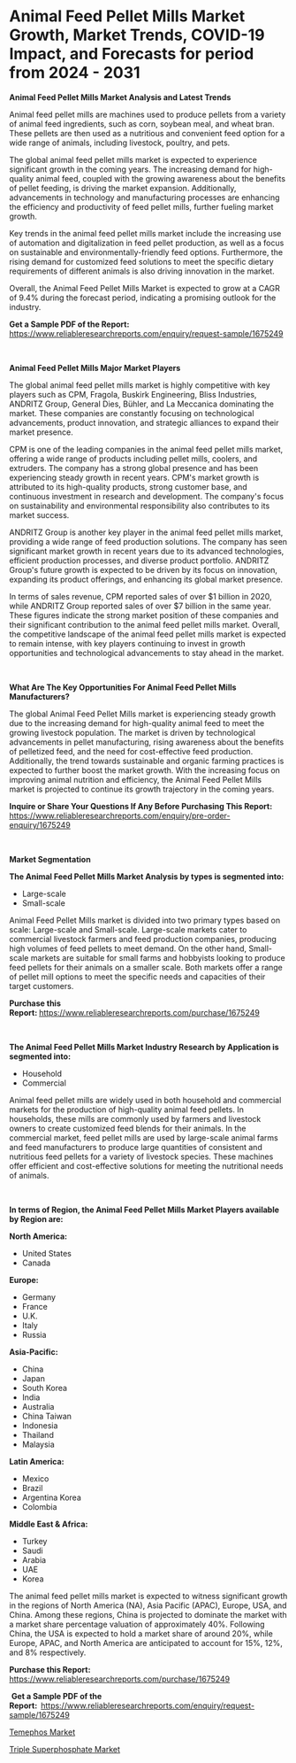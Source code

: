 <p><h1>Animal Feed Pellet Mills Market Growth, Market Trends, COVID-19 Impact, and Forecasts for period from 2024 - 2031</h1></p><p><strong>Animal Feed Pellet Mills Market Analysis and Latest Trends</strong></p>
<p><p>Animal feed pellet mills are machines used to produce pellets from a variety of animal feed ingredients, such as corn, soybean meal, and wheat bran. These pellets are then used as a nutritious and convenient feed option for a wide range of animals, including livestock, poultry, and pets.</p><p>The global animal feed pellet mills market is expected to experience significant growth in the coming years. The increasing demand for high-quality animal feed, coupled with the growing awareness about the benefits of pellet feeding, is driving the market expansion. Additionally, advancements in technology and manufacturing processes are enhancing the efficiency and productivity of feed pellet mills, further fueling market growth.</p><p>Key trends in the animal feed pellet mills market include the increasing use of automation and digitalization in feed pellet production, as well as a focus on sustainable and environmentally-friendly feed options. Furthermore, the rising demand for customized feed solutions to meet the specific dietary requirements of different animals is also driving innovation in the market.</p><p>Overall, the Animal Feed Pellet Mills Market is expected to grow at a CAGR of 9.4% during the forecast period, indicating a promising outlook for the industry.</p></p>
<p><strong>Get a Sample PDF of the Report:&nbsp;</strong> <a href="https://www.reliableresearchreports.com/enquiry/request-sample/1675249">https://www.reliableresearchreports.com/enquiry/request-sample/1675249</a></p>
<p>&nbsp;</p>
<p><strong>Animal Feed Pellet Mills Major Market Players</strong></p>
<p><p>The global animal feed pellet mills market is highly competitive with key players such as CPM, Fragola, Buskirk Engineering, Bliss Industries, ANDRITZ Group, General Dies, Bühler, and La Meccanica dominating the market. These companies are constantly focusing on technological advancements, product innovation, and strategic alliances to expand their market presence.</p><p>CPM is one of the leading companies in the animal feed pellet mills market, offering a wide range of products including pellet mills, coolers, and extruders. The company has a strong global presence and has been experiencing steady growth in recent years. CPM's market growth is attributed to its high-quality products, strong customer base, and continuous investment in research and development. The company's focus on sustainability and environmental responsibility also contributes to its market success.</p><p>ANDRITZ Group is another key player in the animal feed pellet mills market, providing a wide range of feed production solutions. The company has seen significant market growth in recent years due to its advanced technologies, efficient production processes, and diverse product portfolio. ANDRITZ Group's future growth is expected to be driven by its focus on innovation, expanding its product offerings, and enhancing its global market presence.</p><p>In terms of sales revenue, CPM reported sales of over $1 billion in 2020, while ANDRITZ Group reported sales of over $7 billion in the same year. These figures indicate the strong market position of these companies and their significant contribution to the animal feed pellet mills market. Overall, the competitive landscape of the animal feed pellet mills market is expected to remain intense, with key players continuing to invest in growth opportunities and technological advancements to stay ahead in the market.</p></p>
<p>&nbsp;</p>
<p><strong>What Are The Key Opportunities For Animal Feed Pellet Mills Manufacturers?</strong></p>
<p><p>The global Animal Feed Pellet Mills market is experiencing steady growth due to the increasing demand for high-quality animal feed to meet the growing livestock population. The market is driven by technological advancements in pellet manufacturing, rising awareness about the benefits of pelletized feed, and the need for cost-effective feed production. Additionally, the trend towards sustainable and organic farming practices is expected to further boost the market growth. With the increasing focus on improving animal nutrition and efficiency, the Animal Feed Pellet Mills market is projected to continue its growth trajectory in the coming years.</p></p>
<p><strong>Inquire or Share Your Questions If Any Before Purchasing This Report:</strong> <a href="https://www.reliableresearchreports.com/enquiry/pre-order-enquiry/1675249">https://www.reliableresearchreports.com/enquiry/pre-order-enquiry/1675249</a></p>
<p>&nbsp;</p>
<p><strong>Market Segmentation</strong></p>
<p><strong>The Animal Feed Pellet Mills Market Analysis by types is segmented into:</strong></p>
<p><ul><li>Large-scale</li><li>Small-scale</li></ul></p>
<p><p>Animal Feed Pellet Mills market is divided into two primary types based on scale: Large-scale and Small-scale. Large-scale markets cater to commercial livestock farmers and feed production companies, producing high volumes of feed pellets to meet demand. On the other hand, Small-scale markets are suitable for small farms and hobbyists looking to produce feed pellets for their animals on a smaller scale. Both markets offer a range of pellet mill options to meet the specific needs and capacities of their target customers.</p></p>
<p><strong>Purchase this Report:&nbsp;</strong><a href="https://www.reliableresearchreports.com/purchase/1675249">https://www.reliableresearchreports.com/purchase/1675249</a></p>
<p>&nbsp;</p>
<p><strong>The Animal Feed Pellet Mills Market Industry Research by Application is segmented into:</strong></p>
<p><ul><li>Household</li><li>Commercial</li></ul></p>
<p><p>Animal feed pellet mills are widely used in both household and commercial markets for the production of high-quality animal feed pellets. In households, these mills are commonly used by farmers and livestock owners to create customized feed blends for their animals. In the commercial market, feed pellet mills are used by large-scale animal farms and feed manufacturers to produce large quantities of consistent and nutritious feed pellets for a variety of livestock species. These machines offer efficient and cost-effective solutions for meeting the nutritional needs of animals.</p></p>
<p>&nbsp;</p>
<p><strong>In terms of Region, the Animal Feed Pellet Mills Market Players available by Region are:</strong></p>
<p>
    <p> <strong> North America: </strong>
        <ul>
            <li>United States</li>
            <li>Canada</li>
        </ul>
        </p> 
    <p> <strong> Europe: </strong>
        <ul>
            <li>Germany</li>
            <li>France</li>
            <li>U.K.</li>
            <li>Italy</li>
            <li>Russia</li>
        </ul>
        </p> 
    <p> <strong> Asia-Pacific: </strong>
        <ul>
            <li>China</li>
            <li>Japan</li>
            <li>South Korea</li>
            <li>India</li>
            <li>Australia</li>
            <li>China Taiwan</li>
            <li>Indonesia</li>
            <li>Thailand</li>
            <li>Malaysia</li>
        </ul>
        </p> 
    <p> <strong> Latin America: </strong>
        <ul>
            <li>Mexico</li>
            <li>Brazil</li>
            <li>Argentina Korea</li>
            <li>Colombia</li>
        </ul>
        </p> 
    <p> <strong> Middle East & Africa: </strong>
        <ul>
            <li>Turkey</li>
            <li>Saudi</li>
            <li>Arabia</li>
            <li>UAE</li>
            <li>Korea</li>
        </ul>
    </p>
    </p>
<p><p>The animal feed pellet mills market is expected to witness significant growth in the regions of North America (NA), Asia Pacific (APAC), Europe, USA, and China. Among these regions, China is projected to dominate the market with a market share percentage valuation of approximately 40%. Following China, the USA is expected to hold a market share of around 20%, while Europe, APAC, and North America are anticipated to account for 15%, 12%, and 8% respectively.</p></p>
<p><strong>Purchase this Report: </strong><a href="https://www.reliableresearchreports.com/purchase/1675249">https://www.reliableresearchreports.com/purchase/1675249</a></p>
<p>&nbsp;<strong>Get a Sample PDF of the Report:&nbsp;&nbsp;</strong><a href="https://www.reliableresearchreports.com/enquiry/request-sample/1675249">https://www.reliableresearchreports.com/enquiry/request-sample/1675249</a></p>
<p><strong></strong></p>
<p><p><a href="https://github.com/bmorecock/Market-Research-Report-List-2/blob/main/temephos-market.md">Temephos Market</a></p><p><a href="https://github.com/jsmusil/Market-Research-Report-List-2/blob/main/triple-superphosphate-market.md">Triple Superphosphate Market</a></p></p>